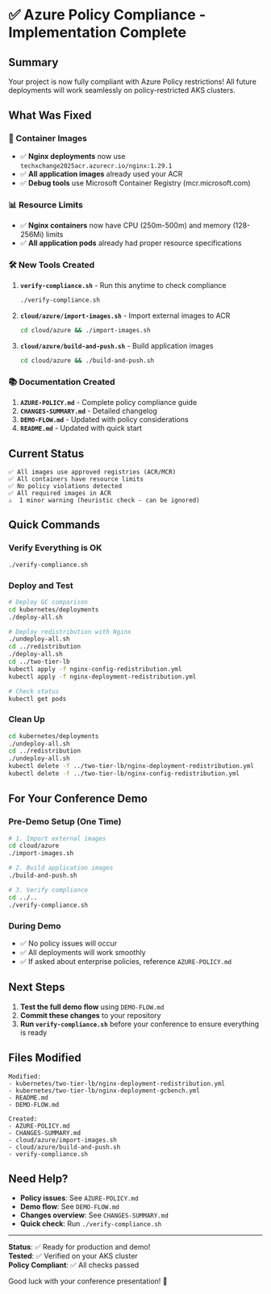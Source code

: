 # ✅ Azure Policy Compliance - Implementation Complete

## Summary

Your project is now fully compliant with Azure Policy restrictions! All future deployments will work seamlessly on policy-restricted AKS clusters.

## What Was Fixed

### 🔧 Container Images
- ✅ **Nginx deployments** now use `techxchange2025acr.azurecr.io/nginx:1.29.1`
- ✅ **All application images** already used your ACR
- ✅ **Debug tools** use Microsoft Container Registry (mcr.microsoft.com)

### 📊 Resource Limits
- ✅ **Nginx containers** now have CPU (250m-500m) and memory (128-256Mi) limits
- ✅ **All application pods** already had proper resource specifications

### 🛠️ New Tools Created

1. **`verify-compliance.sh`** - Run this anytime to check compliance
   ```bash
   ./verify-compliance.sh
   ```

2. **`cloud/azure/import-images.sh`** - Import external images to ACR
   ```bash
   cd cloud/azure && ./import-images.sh
   ```

3. **`cloud/azure/build-and-push.sh`** - Build application images
   ```bash
   cd cloud/azure && ./build-and-push.sh
   ```

### 📚 Documentation Created

1. **`AZURE-POLICY.md`** - Complete policy compliance guide
2. **`CHANGES-SUMMARY.md`** - Detailed changelog
3. **`DEMO-FLOW.md`** - Updated with policy considerations
4. **`README.md`** - Updated with quick start

## Current Status

```
✅ All images use approved registries (ACR/MCR)
✅ All containers have resource limits
✅ No policy violations detected
✅ All required images in ACR
⚠️  1 minor warning (heuristic check - can be ignored)
```

## Quick Commands

### Verify Everything is OK
```bash
./verify-compliance.sh
```

### Deploy and Test
```bash
# Deploy GC comparison
cd kubernetes/deployments
./deploy-all.sh

# Deploy redistribution with Nginx
./undeploy-all.sh
cd ../redistribution
./deploy-all.sh
cd ../two-tier-lb
kubectl apply -f nginx-config-redistribution.yml
kubectl apply -f nginx-deployment-redistribution.yml

# Check status
kubectl get pods
```

### Clean Up
```bash
cd kubernetes/deployments
./undeploy-all.sh
cd ../redistribution
./undeploy-all.sh
kubectl delete -f ../two-tier-lb/nginx-deployment-redistribution.yml
kubectl delete -f ../two-tier-lb/nginx-config-redistribution.yml
```

## For Your Conference Demo

### Pre-Demo Setup (One Time)
```bash
# 1. Import external images
cd cloud/azure
./import-images.sh

# 2. Build application images
./build-and-push.sh

# 3. Verify compliance
cd ../..
./verify-compliance.sh
```

### During Demo
- ✅ No policy issues will occur
- ✅ All deployments will work smoothly
- ✅ If asked about enterprise policies, reference `AZURE-POLICY.md`

## Next Steps

1. **Test the full demo flow** using `DEMO-FLOW.md`
2. **Commit these changes** to your repository
3. **Run `verify-compliance.sh`** before your conference to ensure everything is ready

## Files Modified

```
Modified:
- kubernetes/two-tier-lb/nginx-deployment-redistribution.yml
- kubernetes/two-tier-lb/nginx-deployment-gcbench.yml
- README.md
- DEMO-FLOW.md

Created:
- AZURE-POLICY.md
- CHANGES-SUMMARY.md
- cloud/azure/import-images.sh
- cloud/azure/build-and-push.sh
- verify-compliance.sh
```

## Need Help?

- **Policy issues**: See `AZURE-POLICY.md`
- **Demo flow**: See `DEMO-FLOW.md`
- **Changes overview**: See `CHANGES-SUMMARY.md`
- **Quick check**: Run `./verify-compliance.sh`

---

**Status**: ✅ Ready for production and demo!  
**Tested**: ✅ Verified on your AKS cluster  
**Policy Compliant**: ✅ All checks passed

Good luck with your conference presentation! 🚀
